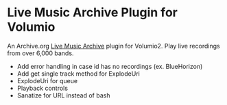 # Live Music Archive Plugin for Volumio
An Archive.org [Live Music Archive](https://archive.org/details/etree) plugin for Volumio2. Play live recordings from over 6,000 bands.

- Add error handling in case id has no recordings (ex. BlueHorizon)
- Add get single track method for ExplodeUri
- ExplodeUri for queue
- Playback controls
- Sanatize for URL instead of bash
